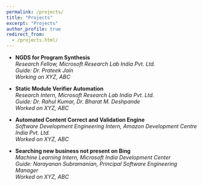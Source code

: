```yaml
---
permalink: /projects/
title: "Projects"
excerpt: "Projects"
author_profile: true
redirect_from: 
  - /projects.html/
---
```

* **NGDS for Program Synthesis**  
 *Research Fellow, Microsoft Research Lab India Pvt. Ltd.*  
 *Guide: Dr. Prateek Jain*  
 *Working on XYZ, ABC*

* **Static Module Verifier Automation**  
 *Research Intern, Microsoft Research Lab India Pvt. Ltd.*  
 *Guide: Dr. Rahul Kumar, Dr. Bharat M. Deshpande*  
 *Worked on XYZ, ABC*

* **Automated Content Correct and Validation Engine**  
 *Software Development Engineering Intern, Amazon Development Centre India Pvt. Ltd.*  
 *Worked on XYZ, ABC*

* **Searching new business not present on Bing**  
 *Machine Learning Intern, Microsoft India Development Center*  
 *Guide: Narayanan Subramanian, Principal Software Engineering Manager*  
 *Worked on XYZ, ABC*
                                
